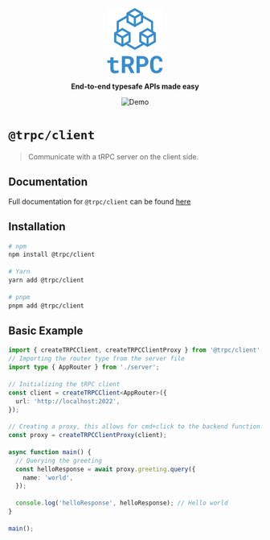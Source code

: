 <p align="center">
  <a href="https://trpc.io/"><img src="../../www/static/img/logo-text.svg" alt="tRPC" height="130"/></a>
</p>

<p align="center">
  <strong>End-to-end typesafe APIs made easy</strong>
</p>

<p align="center">
  <img src="https://user-images.githubusercontent.com/51714798/186850605-7cb9f6b2-2230-4eb7-981b-0b90ee1f8ffa.gif" alt="Demo" />
</p>

# `@trpc/client`

> Communicate with a tRPC server on the client side.

## Documentation

Full documentation for `@trpc/client` can be found [here](https://trpc.io/docs/vanilla)

## Installation

```bash
# npm
npm install @trpc/client

# Yarn
yarn add @trpc/client

# pnpm
pnpm add @trpc/client
```

## Basic Example

```ts
import { createTRPCClient, createTRPCClientProxy } from '@trpc/client';
// Importing the router type from the server file
import type { AppRouter } from './server';

// Initializing the tRPC client
const client = createTRPCClient<AppRouter>({
  url: 'http://localhost:2022',
});

// Creating a proxy, this allows for cmd+click to the backend function.
const proxy = createTRPCClientProxy(client);

async function main() {
  // Querying the greeting
  const helloResponse = await proxy.greeting.query({
    name: 'world',
  });

  console.log('helloResponse', helloResponse); // Hello world
}

main();
```
